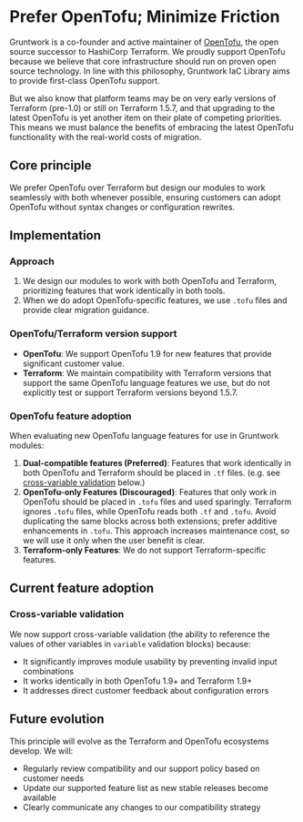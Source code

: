 # Prefer OpenTofu; Minimize Friction

Gruntwork is a co-founder and active maintainer of [OpenTofu](https://opentofu.org/), the open source successor to HashiCorp Terraform. We proudly support OpenTofu because we believe that core infrastructure should run on proven open source technology. In line with this philosophy, Gruntwork IaC Library aims to provide first-class OpenTofu support.

But we also know that platform teams may be on very early versions of Terraform (pre-1.0) or still on Terraform 1.5.7, and that upgrading to the latest OpenTofu is yet another item on their plate of competing priorities. This means we must balance the benefits of embracing the latest OpenTofu functionality with the real-world costs of migration.
 
## Core principle

We prefer OpenTofu over Terraform but design our modules to work seamlessly with both whenever possible, ensuring customers can adopt OpenTofu without syntax changes or configuration rewrites.

## Implementation

### Approach

1. We design our modules to work with both OpenTofu and Terraform, prioritizing features that work identically in both tools.
2. When we do adopt OpenTofu-specific features, we use `.tofu` files and provide clear migration guidance.

### OpenTofu/Terraform version support

- **OpenTofu**: We support OpenTofu 1.9 for new features that provide significant customer value.
- **Terraform**: We maintain compatibility with Terraform versions that support the same OpenTofu language features we use, but do not explicitly test or support Terraform versions beyond 1.5.7.

### OpenTofu feature adoption

When evaluating new OpenTofu language features for use in Gruntwork modules:

1. **Dual-compatible features (Preferred)**: Features that work identically in both OpenTofu and Terraform should be placed in `.tf` files. (e.g. see [cross-variable validation](#cross-variable-validation) below.)
2. **OpenTofu-only Features (Discouraged)**: Features that only work in OpenTofu should be placed in `.tofu` files and used sparingly. Terraform ignores `.tofu` files, while OpenTofu reads both `.tf` and `.tofu`. Avoid duplicating the same blocks across both extensions; prefer additive enhancements in `.tofu`. This approach increases maintenance cost, so we will use it only when the user benefit is clear.
3. **Terraform-only Features**: We do not support Terraform-specific features.

## Current feature adoption

### Cross-variable validation

We now support cross-variable validation (the ability to reference the values of other variables in `variable` validation blocks) because:
- It significantly improves module usability by preventing invalid input combinations
- It works identically in both OpenTofu 1.9+ and Terraform 1.9+
- It addresses direct customer feedback about configuration errors

## Future evolution

This principle will evolve as the Terraform and OpenTofu ecosystems develop. We will:
- Regularly review compatibility and our support policy based on customer needs
- Update our supported feature list as new stable releases become available
- Clearly communicate any changes to our compatibility strategy